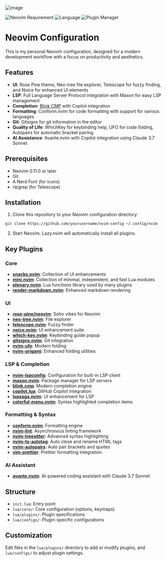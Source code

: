 ![image](https://github.com/user-attachments/assets/f1e908cb-5b52-47ed-b938-677031728bc9)


![Neovim Requirement](https://img.shields.io/badge/Neovim-%3E%3D%200.11.0-blueviolet?logo=neovim)
![Language](https://img.shields.io/badge/Made%20with-Lua-blue?logo=lua)
![Plugin Manager](https://img.shields.io/badge/Plugin%20manager-Lazy.nvim-green?logo=github)

# Neovim Configuration

This is my personal Neovim configuration, designed for a modern development workflow with a focus on productivity and aesthetics.

## Features

- **UI**: Rose Pine theme, Neo-tree file explorer, Telescope for fuzzy finding, and Noice for enhanced UI elements
- **LSP**: Full Language Server Protocol integration with Mason for easy LSP management
- **Completion**: [Blink CMP](https://github.com/saghen/blink.cmp) with Copilot integration
- **Formatting**: Conform.nvim for code formatting with support for various languages
- **Git**: Gitsigns for git information in the editor
- **Quality of Life**: WhichKey for keybinding help, UFO for code folding, Autopairs for automatic bracket pairing
- **AI Assistance**: Avante.nvim with Copilot integration using Claude 3.7 Sonnet

## Prerequisites

- Neovim 0.11.0 or later
- Git
- A Nerd Font (for icons)
- ripgrep (for Telescope)

## Installation

1. Clone this repository to your Neovim configuration directory:

```bash
git clone https://github.com/yourusername/nvim-config ~/.config/nvim
```

2. Start Neovim. Lazy.nvim will automatically install all plugins.

## Key Plugins

### Core
- **[snacks.nvim](https://github.com/folke/snacks.nvim)**: Collection of UI enhancements
- **[mini.nvim](https://github.com/echasnovski/mini.nvim)**: Collection of minimal, independent, and fast Lua modules
- **[plenary.nvim](https://github.com/nvim-lua/plenary.nvim)**: Lua functions library used by many plugins
- **[render-markdown.nvim](https://github.com/MeanderingProgrammer/render-markdown.nvim)**: Enhanced markdown rendering


### UI
- **[rose-pine/neovim](https://github.com/rose-pine/neovim)**: Soho vibes for Neovim
- **[neo-tree.nvim](https://github.com/nvim-neo-tree/neo-tree.nvim)**: File explorer
- **[telescope.nvim](https://github.com/nvim-telescope/telescope.nvim)**: Fuzzy finder
- **[noice.nvim](https://github.com/folke/noice.nvim)**: UI enhancement suite
- **[which-key.nvim](https://github.com/folke/which-key.nvim)**: Keybinding guide popup
- **[gitsigns.nvim](https://github.com/lewis6991/gitsigns.nvim)**: Git integration
- **[nvim-ufo](https://github.com/kevinhwang91/nvim-ufo)**: Modern folding
- **[nvim-origami](https://github.com/chrisgrieser/nvim-origami)**: Enhanced folding utilities

### LSP & Completion
- **[nvim-lspconfig](https://github.com/neovim/nvim-lspconfig)**: Configuration for built-in LSP client
- **[mason.nvim](https://github.com/williamboman/mason.nvim)**: Package manager for LSP servers
- **[blink.cmp](https://github.com/saghen/blink.cmp)**: Modern completion engine
- **[copilot.lua](https://github.com/zbirenbaum/copilot.lua)**: GitHub Copilot integration
- **[lspsaga.nvim](https://github.com/nvimdev/lspsaga.nvim)**: UI enhancement for LSP
- **[colorful-menu.nvim](https://github.com/xzbdmw/colorful-menu.nvim)**: Syntax highlighted completion items

### Formatting & Syntax
- **[conform.nvim](https://github.com/stevearc/conform.nvim)**: Formatting engine
- **[nvim-lint](https://github.com/mfussenegger/nvim-lint)**: Asynchronous linting framework
- **[nvim-treesitter](https://github.com/nvim-treesitter/nvim-treesitter)**: Advanced syntax highlighting
- **[nvim-ts-autotag](https://github.com/windwp/nvim-ts-autotag)**: Auto close and rename HTML tags
- **[nvim-autopairs](https://github.com/windwp/nvim-autopairs)**: Auto pair brackets and quotes
- **[vim-prettier](https://github.com/prettier/vim-prettier)**: Prettier formatting integration

### AI Assistant
- **[avante.nvim](https://github.com/yetone/avante.nvim)**: AI-powered coding assistant with Claude 3.7 Sonnet

## Structure

- `init.lua`: Entry point
- `lua/core/`: Core configuration (options, keymaps)
- `lua/plugins/`: Plugin specifications
- `lua/configs/`: Plugin-specific configurations

## Customization

Edit files in the `lua/plugins/` directory to add or modify plugins, and `lua/configs/` to adjust plugin settings.

